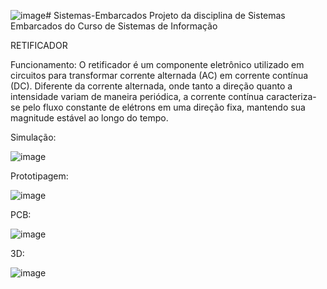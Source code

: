 ![image](https://github.com/fdalvesco/Sistemas-Embarcados/assets/101358513/2ed3d129-bb46-49e5-8f1a-dfbf1602157b)# Sistemas-Embarcados
Projeto da disciplina de Sistemas Embarcados do Curso de Sistemas de Informação

RETIFICADOR 

Funcionamento:
O retificador é um componente eletrônico utilizado em circuitos para transformar corrente alternada (AC) em corrente contínua (DC). Diferente da corrente alternada, onde tanto a direção quanto a intensidade variam de maneira periódica, a corrente contínua caracteriza-se pelo fluxo constante de elétrons em uma direção fixa, mantendo sua magnitude estável ao longo do tempo.

Simulação:

![image](https://github.com/fdalvesco/Sistemas-Embarcados/assets/101358513/d8d60762-b891-46af-a289-17bbc20a1353)


Prototipagem:

![image](https://github.com/fdalvesco/Sistemas-Embarcados/assets/101358513/25c3fb68-d461-4b0b-aa07-bfafab472c86)


PCB:

![image](https://github.com/fdalvesco/Sistemas-Embarcados/assets/101358513/f0ba9743-4267-427b-aa47-6b77c449a619)


3D:

![image](https://github.com/fdalvesco/Sistemas-Embarcados/assets/101358513/7e53b885-0294-428a-b0f0-3019e616b198)

